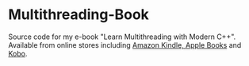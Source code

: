 # Multithreading-Book
Source code for my e-book "Learn Multithreading with Modern C++". Available from online stores including <a href="https://www.amazon.com/Learn-Multithreading-Modern-James-Raynard-ebook/dp/B0B7TVNJ6X/ref=sr_1_1?crid=7G84RWA1DQKT&keywords=Learn+Multithreading+with+Modern+C%2B%2B&qid=1659374194&sprefix=learn+multithreading+with+modern+c%2B%2B%2Caps%2C132&sr=8-1">Amazon Kindle, </a> <a href="https://books.apple.com/us/book/id6443236132">Apple Books</a> and <a href="https://www.kobo.com/gb/en/ebook/learn-multithreading-with-modern-c">Kobo</a>.
